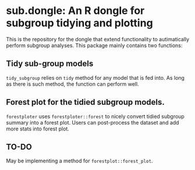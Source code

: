 # sub.dongle: An R dongle for subgroup tidying and plotting

This is the repository for the dongle that extend functionality to autimatically perform subgroup analyses.
This package mainly contains two functions:

## Tidy sub-group models

`tidy_subgroup` relies on `tidy` method for any model that is fed into. As long as there is such method, the function can perform well.

## Forest plot for the tidied subgroup models.

`forestploter` uses `forestploter::forest` to nicely convert tidied subgroup summary into a forest plot. Users can post-process the dataset and add more stats into forest plot.

## TO-DO

May be implementing a method for `forestplot::forest_plot`.
